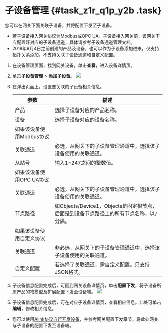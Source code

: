 # 子设备管理 {#task_z1r_q1p_y2b .task}

您可以在网关下面关联子设备，并将配置下发至子设备。

-   若子设备接入网关协议为Modbus或OPC UA。子设备接入网关前，该网关下应配置好对应的子设备通道，具体请参考子设备通道管理文档。
-   2018年9月4日之前创建的产品及设备，也可以作为子设备添加进来，仅支持拓扑关系添加，不支持关联子设备通道和自定义配置。

1.  在设备管理页面，找到网关设备，单击**查看**，进入设备详情页。 
2.  单击**子设备管理** \> **添加子设备**。 ![](http://static-aliyun-doc.oss-cn-hangzhou.aliyuncs.com/assets/img/18811/153933008910897_zh-CN.png) 
3.  在弹出页面上，设置要关联的子设备相关信息。 

    |参数|描述|
    |--|--|
    |产品|选择子设备对应的产品名称。|
    |设备|选择子设备对应的设备名称。|
    |如果该设备使用Modbus协议|
    |关联通道|必选，从网关下的子设备管理通道中，选择该子设备使用的关联通道。|
    |从站号|输入1~247之间的整数值。|
    |如果该设备使用OPC UA协议|
    |关联通道|必选，从网关下的子设备管理通道中，选择该子设备使用的关联通道。|
    |节点路径|如Objects/Device1，Objects是固定根节点，后面是到设备节点路径上的所有节点名称，以`/`分隔。|
    |如果该设备使用自定义协议|
    |关联通道|非必选，从网关下的子设备管理通道中，选择该子设备使用的关联通道。|
    |自定义配置|若选择了关联通道，需自定义配置。只支持JSON格式。|

4.  子设备信息配置完成后，可回到网关设备详情页，单击**配置下发**，将子设备所属产品的物模型及扩展配置下发至设备端。 ![](http://static-aliyun-doc.oss-cn-hangzhou.aliyuncs.com/assets/img/18811/153933008911200_zh-CN.png) 
5.  子设备信息配置完成后，可在对应子设备详情页，查看相应信息。此处可单击**编辑**，修改相关信息。 

-   您可以使用[Alink协议自行开发设备](../../../../intl.zh-CN/设备端开发指南/基于Alink协议开发.md#)，并参考网关配置下发章节，将此处网关与子设备的配置下发至设备端。

